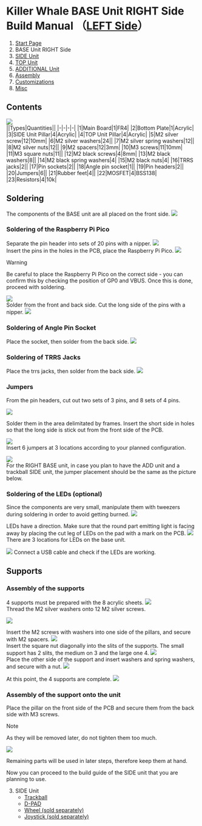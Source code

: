 # Killer Whale BASE Unit RIGHT Side Build Manual （[LEFT Side](../leftside/2_BASE.md)）

1. [Start Page](../README_EN.md)
2. BASE Unit RIGHT Side
3. [SIDE Unit](../rightside/3_SIDE_TRACKBALL.md)
4. [TOP Unit](../rightside/4_TOP.md)
5. [ADDITIONAL Unit](../rightside/5_ADD.md)
6. [Assembly](../rightside/6_ASSEMBLE.md)
7. [Customizations](../rightside/7_CUSTOM.md)
8. [Misc](../rightside/8_MISC.md)

## Contents
![](../img/2_base_r/2_1_contents.jpg)      
||Types|Quantities||
|-|-|-|-|
|1|Main Board|1|FR4|
|2|Bottom Plate|1|Acrylic|
|3|SIDE Unit Pillar|4|Acrylic|
|4|TOP Unit Pillar|4|Acrylic|
|5|M2 silver screw|12|10mm|
|6|M2 silver washers|24||
|7|M2 silver spring washers|12||
|8|M2 silver nuts|12||
|9|M2 spacers|12|3mm|
|10|M3 screws|11|10mm|
|11|M3 square nuts|11||
|12|M2 black screws|4|8mm|
|13|M2 black washers|8||
|14|M2 black spring washers|4|
|15|M2 black nuts|4|
|16|TRRS jacks|2||
|17|Pin sockets|2||
|18|Angle pin socket|1||
|19|Pin headers|2||
|20|Jumpers|6||
|21|Rubber feet|4||
|22|MOSFET|4|BSS138|
|23|Resistors|4|10k|

 
## Soldering
The components of the BASE unit are all placed on the front side.
![](../img/2_base_r/2_2_overall.jpg)   

### Soldering of the Raspberry Pi Pico
Separate the pin header into sets of 20 pins with a nipper. 
![](../img/2_base_r/2_3_pin_header.jpg)    
Insert the pins in the holes in the PCB, place the Raspberry Pi Pico.
![](../img/2_base_r/2_4_raspberry_pi_pico_1.jpg)   
> [!WARNING]  
> Be careful to place the Raspberry Pi Pico on the correct side - you can confirm this by checking the position of GP0 and VBUS. Once this is done, proceed with soldering.

![](../img/2_base_r/2_5_raspberry_pi_pico_2.jpg)      
Solder from the front and back side. Cut the long side of the pins with a nipper.
![](../img/2_base_r/2_6_raspberry_pi_pico_3.jpg)    

### Soldering of Angle Pin Socket
Place the socket, then solder from the back side.
![](../img/2_base_r/2_7_angle_sockert.jpg)       

### Soldering of TRRS Jacks
Place the trrs jacks, then solder from the back side.
![ ](../img/2_base_r/2_8_trrs.jpg)      

### Jumpers
From the pin headers, cut out two sets of 3 pins, and 8 sets of 4 pins.

![](../img/2_base_r/2_9_pin_header_1.jpg)   

Solder them in the area delimitated by frames. Insert the short side in holes so that the long side is stick out from the front side of the PCB.

![](../img/2_base_r/2_10_pin_header_2.jpg)    
Insert 6 jumpers at 3 locations according to your planned configuration.

![](../img/2_base_r/2_11_jumper.jpg)      
For the RIGHT BASE unit, in case you plan to have the ADD unit and a trackball SIDE unit, the jumper placement should be the same as the picture below.


### Soldering of the LEDs (optional)
Since the components are very small, manipulate them with tweezers during soldering in order to avoid getting burned.
![](../img/2_base_r/2_12_mosfet.jpg)          

LEDs have a direction. Make sure that the round part emitting light is facing away by placing the cut leg of LEDs on the pad with a mark on the PCB.
![](../img/c_led.jpg)       
There are 3 locations for LEDs on the base unit.

![](../img/2_base_r/2_13_sk6812mini_e.jpg) 
Connect a USB cable and check if the LEDs are working.

## Supports
### Assembly of the supports
4 supports must be prepared with the 8 acrylic sheets.
![](../img/2_base_r/2_14_pillars.jpg)    
Thread the M2 silver washers onto 12 M2 silver screws.

![](../img/2_base_r/2_15_m2screw.jpg)    

Insert the M2 screws with washers into one side of the pillars, and secure with M2 spacers.
![](../img/2_base_r/2_16_pillar_1.jpg)    
Insert the square nut diagonally into the slits of the supports. The small support has 2 slits, the medium on 3 and the large one 4. 
![](../img/2_base_r/2_17_pillar_2.jpg)    
Place the other side of the support and insert washers and spring washers, and secure with a nut.
![](../img/2_base_r/2_18_pillar_3.jpg)     


At this point, the 4 supports are complete.
![](../img/2_base_r/2_19_pillars_complete.jpg)   

### Assembly of the support onto the unit
Place the pillar on the front side of the PCB and secure them from the back side with M3 screws. 
> [!NOTE]
> As they will be removed later, do not tighten them too much.

![](../img/2_base_r/2_20_base_complete.jpg)    

Remaining parts will be used in later steps, therefore keep them at hand. 

Now you can proceed to the build guide of the SIDE unit that you are planning to use.

3. SIDE Unit
   - [Trackball](../rightside/3_SIDE_TRACKBALL.md)
   - [D-PAD](../rightside/3_SIDE_DPAD.md)
   - [Wheel (sold separately)](../rightside/3_SIDE_WHEEL.md)
   - [Joystick (sold separately)](../rightside/3_SIDE_JOYSTICK.md)
